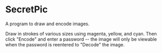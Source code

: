 # SecretPic
A program to draw and encode images.

Draw in strokes of various sizes using magenta, yellow, and cyan. Then click "Encode" and enter a password -- the image will only be viewable when the password is reentered to "Decode" the image.
